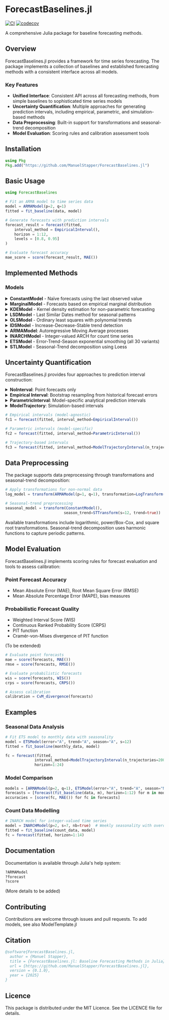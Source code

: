 # ForecastBaselines.jl

[![CI](https://github.com/ManuelStapper/ForecastBaselines.jl/actions/workflows/CI.yml/badge.svg)](https://github.com/ManuelStapper/ForecastBaselines.jl/actions/workflows/CI.yml)
[![codecov](https://codecov.io/gh/ManuelStapper/ForecastBaselines.jl/branch/main/graph/badge.svg)](https://codecov.io/gh/ManuelStapper/ForecastBaselines.jl)

A comprehensive Julia package for baseline forecasting methods.

## Overview

ForecastBaselines.jl provides a framework for time series forecasting. The package implements a collection of baselines and established forecasting methods with a consistent interface across all models.

### Key Features

- **Unified Interface**: Consistent API across all forecasting methods, from simple baselines to sophisticated time series models
- **Uncertainty Quantification**: Multiple approaches for generating prediction intervals, including empirical, parametric, and simulation-based methods
- **Data Preprocessing**: Built-in support for transformations and seasonal-trend decomposition
- **Model Evaluation**: Scoring rules and calibration assessment tools

## Installation

```julia
using Pkg
Pkg.add("https://github.com/ManuelStapper/ForecastBaselines.jl")
```

## Basic Usage

```julia
using ForecastBaselines

# Fit an ARMA model to time series data
model = ARMAModel(p=2, q=1)
fitted = fit_baseline(data, model)

# Generate forecasts with prediction intervals
forecast_result = forecast(fitted,
    interval_method = EmpiricalInterval(),
    horizon = 1:12,
    levels = [0.8, 0.95]
)

# Evaluate forecast accuracy
mae_score = score(forecast_result, MAE())
```

## Implemented Methods

### Models

<details>
<summary><b>ConstantModel</b> - Naïve forecasts using the last observed value</summary><br>

><ins>Model Formulation</ins>
>
>The model simply predicts the last observed value into the future.
>
><ins>Architecture</ins>
> 
>No settingsrequired
>
><ins>Parameters</ins>
>
>| Parameter | Description |
>|-----------|-------------|
>| `μ` | Last observation |
>
><ins>Estimation settings</ins>
> 
>No settings required
>
><ins>Supported intervals</ins>
>  
>  ✅ `NoInterval()`<br>
>  ✅ `EmpiricalInterval()`<br>
>  ❌ `ParametricInterval()`<br>
>  ❌ `ModelTrajectoryInterval()`
</details>

<details>
<summary><b>MarginalModel</b> - Forecasts based on empirical marginal distribution</summary><br>

><ins>Model Formulation</ins>
>
>The model takes the most recent p observations to estimate the marginal mean.
>
><ins>Architecture</ins>
> 
>- `p`: Number of observations
>
><ins>Parameters</ins>
>
>| Parameter | Description |
>|-----------|-------------|
>| `μ` | Marginal mean |
>
><ins>Estimation settings</ins>
> 
>- `estimation_function`: Function that estimates the marginal mean from data (default: mean)
>
><ins>Supported intervals</ins>
>  
>  ✅ `NoInterval()`<br>
>  ✅ `EmpiricalInterval()`<br>
>  ✅ `ParametricInterval()`<br>
>  ✅ `ModelTrajectoryInterval()`
</details>

<details>
<summary><b>KDEModel</b> - Kernel density estimation for non-parametric forecasting</summary><br>

><ins>Model Formulation</ins>
>
>The density of the marginal distribution is estimated as
>
> $$\hat{f}(y) = \frac{1}{Th} \sum_{t = 1}^T K\left(\frac{y - y_t}{h}\right)$$
>
>where K is a kernel and h is the bandwidth.
>
><ins>Architecture</ins>
> 
>No settings required
>
><ins>Parameters</ins>
>
>| Parameter | Description |
>|-----------|-------------|
>| `x_seq` | sequence of nodes |
>| `density` | density at nodes |
>
><ins>Estimation settings</ins>
> 
>- `bandwidth_selection`: Bandwidth selection method (function) or fixed value
>- `kernel`: Kernel distribution type (default: Normal()) 
>- `npoints::Int`: Number of grid points for density evaluation (default: 2048)
>- `boundary`: Boundary handling method or fixed boundaries
>- `weights`: Observation weights method or fixed weights
>
>For details, see [KernelDensity.jl](https://github.com/JuliaStats/KernelDensity.jl)
>
><ins>Supported intervals</ins>
>  
>  ✅ `NoInterval()`<br>
>  ✅ `EmpiricalInterval()`<br>
>  ✅ `ParametricInterval()`<br>
>  ✅ `ModelTrajectoryInterval()`
</details>

<details>
<summary><b>LSDModel</b> - Last Similar Dates method for seasonal patterns</summary><br>

><ins>Model Formulation</ins>
>
>The model estimates the means of periods for a seasonal time series. For estimation, the model takes not only observations of corresponding periods but also neighbouring observations ($$\pm w$$).
>
><ins>Architecture</ins>
> 
>- `s`: Periodicity
>- `w`: Window width
>
><ins>Parameters</ins>
>
>| Parameter | Description |
>|-----------|-------------|
>| `μ` | Vector of means |
>
><ins>Estimation settings</ins>
> 
>- `estimation_function`: Function that estimates the marginal mean from data (default: mean)
>
><ins>Supported intervals</ins>
>  
>  ✅ `NoInterval()`<br>
>  ✅ `EmpiricalInterval()`<br>
>  ❌ `ParametricInterval()`<br>
>  ✅ `ModelTrajectoryInterval()`
</details>

<details>
<summary><b>OLSModel</b> - Ordinary least squares with polynomial trends</summary><br>

><ins>Model Formulation</ins>
>
>Linear regression model with polynomial time trend of order d fitted to p most recent obervations
>
> $$y_t = \beta_0 + \beta_1 t + ... + \beta_d t^d + \epsilon_t$$
>
><ins>Architecture</ins>
> 
>- `p`: Number of observations
>- `d`: Order of time trend polynomial
>
><ins>Parameters</ins>
>
>| Parameter | Description |
>|-----------|-------------|
>| `β` | Parameter vector |
>
><ins>Estimation settings</ins>
> 
>No settings required
>
><ins>Supported intervals</ins>
>  
>  ✅ `NoInterval()`<br>
>  ✅ `EmpiricalInterval()`<br>
>  ✅ `ParametricInterval()`<br>
>  ✅ `ModelTrajectoryInterval()`
</details>

<details>
<summary><b>IDSModel</b> - Increase-Decrease-Stable trend detection</summary><br>

><ins>Model Formulation</ins>
>
>Fits an OLS model to the p most recent observations. If all observations go into the same direction (increase/decrease), it contains a linear trend and reduces to an intercept model otherwise (stable).
>
><ins>Architecture</ins>
> 
>- `p`: Number of observations
>
><ins>Parameters</ins>
>
>| Parameter | Description |
>|-----------|-------------|
>| `a` | Intercept |
>| `b` | Slope |
>
><ins>Estimation settings</ins>
> 
>No settings required
>
><ins>Supported intervals</ins>
>  
>  ✅ `NoInterval()`<br>
>  ✅ `EmpiricalInterval()`<br>
>  ✅ `ParametricInterval()`<br>
>  ✅ `ModelTrajectoryInterval()`
</details>

<details>
<summary><b>ARMAModel</b>: Autoregressive Moving Average processes</summary><br>
  
><ins>Model Formulation</ins>
>
>The ARMA(p, q) model follows the specification:
>  
> $$X_t - \mu_t = \epsilon_t + \sum_{i=1}^p \alpha_i (X_{t-i} - \mu_{t-i}) + \sum_{i=1}^q \beta_i \epsilon_{t-i}$$
>
>where $\mu_t = \mu(\theta, t)$ is a deterministic trend/seasonal function.
>
><ins>Architecture</ins>
> 
>- **`p`, `q`**: Model orders (autoregressive and moving average)
>- **`μ`**: Mean function `μ(θ, t)` where `θ` are parameters and `t` is time
>- **`μDim`**: Number of parameters in the mean function
>
>Users can specify `s` (periodicity) and `trend` (Boolean) instead of custom mean functions for convenience.
>
><ins>Parameters</ins>
>
>| Parameter | Description |
>|-----------|-------------|
>| `α` | Autoregressive coefficients [α₁, α₂, ..., αₚ] |
>| `β` | Moving average coefficients [β₁, β₂, ..., βₑ] |
>| `μ` | Mean function parameters |
>| `σ²` | Innovation variance (≥ 0) |
>
><ins>Estimation settings</ins>
> 
>- `ensure_stability` - constrains for stationarity/invertibility
>
><ins>Supported intervals</ins>
>  
>  ✅ `NoInterval()`<br>
>  ✅ `EmpiricalInterval()`<br>
>  ✅ `ParametricInterval()`<br>
>  ✅ `ModelTrajectoryInterval()`
</details>

<details>
<summary><b>INARCHModel</b> - Integer-valued ARCH for count time series</summary><br>

><ins>Model Formulation</ins>
>
>INARCH(p) model with optional seasonality, either Poisson or Negative Bionomial (conditional) distribution with mean
>
> $$\lambda_t = \mu_t(\beta_0 + \sum_{i = 1}^p (y_{t-i}/\mu_{t-i}))$$
>
>where $$\mu_t$$ is the seasonality component, $$\log(\mu_t)$$ is a harmonic wave of order k.
>
><ins>Architecture</ins>
>
>- `p`: Autoregressive order (default: 1)
>- `s`: Periodicity (default: 0, i.e. no seasonality)
>- `k`: Order of harmonic waves (default: 1)
>- `nb`: Negative Binomial distribution? (default: false)
>
><ins>Parameters</ins>
>
>| Parameter | Description |
>|-----------|-------------|
>| `β0` | Intercept |
>| `α` | Autoregressive parameters |
>| `ϕ` | Overdispersion parameter |
>| `γ` | Seasonality parameters |
>
><ins>Estimation settings</ins>
> 
>No settings required
>
><ins>Supported intervals</ins>
>  
>  ✅ `NoInterval()`<br>
>  ✅ `EmpiricalInterval()`<br>
>  ❌ `ParametricInterval()`<br>
>  ✅ `ModelTrajectoryInterval()`
</details>

<details>
<summary><b>ETSModel</b> - Error-Trend-Season exponential smoothing (all 30 variants)</summary><br>

><ins>Model Formulation</ins>
>
>Exponential smoothing, decomposition into error, trend and seasonality. Errors can be additive or multiplicative. Seasonality can additionally be none. Trend component can be damped, if included in the model. All model variants can be summarised in state-space form
> 
> $$x_t = w(z_{t-1}) + r(z_{t-1})\epsilon_t$$
>
> $$z_t = f(z_{t-1}) + g(z_{t-1})\epsilon_t$$
>
>where $$z_t$$ is the state vector.
>
><ins>Architecture</ins>
>
>- `error`: Error type
>- `season`: Seasonality type (including periodicity s)
>- `trend`: Trend type
>
>For convenience, a constructor is implemented that takes
>
>- `error`: `"A"` or `"M"` for additive or multiplicative errors respectively
>- `season`: `"A"`, `"M"` or `"N"` (where `"N"` = no seasonality)
>- `s`: Periodicity
>- `trend`: `"A"`, `"Ad"`, `"M"`, `"Md"` or `"N"` (where `"Ad"` and `"Md"` are damped additive/multiplicative trends)
> 
><ins>Parameters</ins>
>
>| Parameter | Description |
>|-----------|-------------|
>| `θ` | Smoothing coefficients |
>| `z0` | Initial state |
>
><ins>Estimation settings</ins>
> 
>No settings required
>
><ins>Supported intervals</ins>
>  
>  ✅ `NoInterval()`<br>
>  ✅ `EmpiricalInterval()`<br>
>  ❌ `ParametricInterval()`<br>
>  ✅ `ModelTrajectoryInterval()`
</details>

<details>
<summary><b>STLModel</b> - Seasonal-Trend decomposition using Loess</summary><br>

><ins>Model Formulation</ins>
>
>For details, see [Paper](https://www.nniiem.ru/file/news/2016/stl-statistical-model.pdf)
>
><ins>Architecture</ins>
>
>- `s`: Periodicity
>
><ins>Parameters</ins>
>
>| Parameter | Description |
>|-----------|-------------|
>| `S` | Seasonality terms |
>| `T` | Trend terms |
>| `R` | Remainder terms |
>
><ins>Estimation settings</ins>
> 
>- `ni`: Number of inner loops
>- `no`: Number of outer loops
>- `ns`: Smoothing coefficient for seasonality term
>- `nt`: Smoothing coefficient for trend term
>- `nl`: Smoothing coefficient for Loess
>- `s`: Periodicity
>
><ins>Supported intervals</ins>
>  
>  ✅ `NoInterval()`<br>
>  ✅ `EmpiricalInterval()`<br>
>  ❌ `ParametricInterval()`<br>
>  ✅ `ModelTrajectoryInterval()`
</details>

## Uncertainty Quantification

ForecastBaselines.jl provides four approaches to prediction interval construction:

<details>
<summary><b>NoInterval</b>: Point forecasts only</summary><br>

>No intervals or trajectories are returned
>
>Does not require settings
</details>

<details>
<summary><b>Empirical Interval</b>: Bootstrap resampling from historical forecast errors</summary><br>

>Uses historic forecast errors to sample forecast trajectories.
>
><ins>Settings</ins>
>
>- `n_trajectories`: Number of trajectories to be sampled
>- `min_observation`: Minimum number of observations needed in each historic fit
>- `bootstrap_distribution`: Distribution to fit to historic forecast error (for example `Normal()`), or `nothing` if trajectories are sampled from forecast errors directly
>- `seed`: Random seed for reproducibility or `nothing` if no seed to be set
>- `positivity_correction`: Shall lower bounds be truncated at zero?
>    * `:none`: No correction
>    * `:post_clip`: Set negative values to zero after complete trajectory sampling
>    * `truncate`: Sample from a truncated distribution
>    * `:zero_clip`: Censor negative samples at zero during sampling
>- `symmetry_correction`: Use forecasts of both signs to ensure zero mean/median?
>- `stepwise`: If set to true, one-step-ahead forecast errors are used successively. Otherwise, corresponding h-step-ahead forecast errors are used
>- `return_trajectories`: If set to false (default), trajectories are not returned to save memory
</details>

<details>
<summary><b>ParametricInterval</b>: Model-specific analytical prediction intervals</summary><br>

>Computes intervals analytically, if formulae are available. Trajectories are never computed.
>
><ins>Settings</ins>
>
>- `positivity_correction`: Shall lower bounds be truncated at zero?
>    * `:none`: No correction
>    * `:post_clip`: Set negative values to zero after complete trajectory sampling
</details>

<details>
<summary><b>ModelTrajectory</b>: Simulation-based intervals</summary><br>
    
>Trajectories are computed by running fitted model into the future.
>
><ins>Settings</ins>
>
>- `n_trajectories`: Number of trajectories to be sampled
>- `seed`: Random seed for reproducibility or `nothing` if no seed to be set
>- `positivity_correction`: Shall lower bounds be truncated at zero?
>    * `:none`: No correction
>    * `:post_clip`: Set negative values to zero after complete trajectory sampling
>    * `truncate`: Sample from a truncated distribution
>    * `:zero_clip`: Censor negative samples at zero during sampling
>- `return_trajectories`: If set to false (default), trajectories are not returned to save memory
>Text
>
</details>

```julia
# Empirical intervals (model-agnostic)
fc1 = forecast(fitted, interval_method=EmpiricalInterval())

# Parametric intervals (model-specific)
fc2 = forecast(fitted, interval_method=ParametricInterval())

# Trajectory-based intervals
fc3 = forecast(fitted, interval_method=ModelTrajectoryInterval(n_trajectories=5000))
```

## Data Preprocessing

The package supports data preprocessing through transformations and seasonal-trend decomposition:

```julia
# Apply transformations for non-normal data
log_model = transform(ARMAModel(p=1, q=1), transformation=LogTransform())

# Seasonal-trend preprocessing
seasonal_model = transform(ConstantModel(),
                          season_trend=STTransform(s=12, trend=true))
```

Available transformations include logarithmic, power/Box-Cox, and square root transformations. Seasonal-trend decomposition uses harmonic functions to capture periodic patterns.

## Model Evaluation

ForecastBaselines.jl implements scoring rules for forecast evaluation and tools to assess calibration:

### Point Forecast Accuracy
- Mean Absolute Error (MAE), Root Mean Square Error (RMSE)
- Mean Absolute Percentage Error (MAPE), bias measures

### Probabilistic Forecast Quality
- Weighted Interval Score (WIS)
- Continuous Ranked Probability Score (CRPS)
- PIT function
- Cramér-von-Mises divergence of PIT function

(To be extended)

```julia
# Evaluate point forecasts
mae = score(forecasts, MAE())
rmse = score(forecasts, RMSE())

# Evaluate probabilistic forecasts
wis = score(forecasts, WIS())
crps = score(forecasts, CRPS())

# Assess calibration
calibration = CvM_divergence(forecasts)
```

## Examples

### Seasonal Data Analysis
```julia
# Fit ETS model to monthly data with seasonality
model = ETSModel(error="A", trend="A", season="A", s=12)
fitted = fit_baseline(monthly_data, model)

fc = forecast(fitted,
             interval_method=ModelTrajectoryInterval(n_trajectories=2000),
             horizon=1:24)
```

### Model Comparison
```julia
models = [ARMAModel(p=2, q=1), ETSModel(error="A", trend="A", season="N")]
forecasts = [forecast(fit_baseline(data, m), horizon=1:12) for m in models]
accuracies = [score(fc, MAE()) for fc in forecasts]
```

### Count Data Modelling
```julia
# INARCH model for integer-valued time series
model = INARCHModel(p=2, s=7, nb=true)  # Weekly seasonality with overdispersion
fitted = fit_baseline(count_data, model)
fc = forecast(fitted, horizon=1:14)
```

## Documentation

Documentation is available through Julia's help system:

```julia
?ARMAModel
?forecast
?score
```

(More details to be added)

## Contributing

Contributions are welcome through issues and pull requests.
To add models, see also ModelTemplate.jl

## Citation

```bibtex
@software{ForecastBaselines.jl,
  author = {Manuel Stapper},
  title = {ForecastBaselines.jl: Baseline Forecasting Methods in Julia},
  url = {https://github.com/ManuelStapper/ForecastBaselines.jl},
  version = {0.1.0},
  year = {2025}
}
```

## Licence

This package is distributed under the MIT Licence. See the LICENCE file for details.
